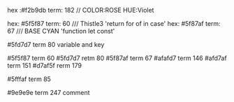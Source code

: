 hex :#f2b9db term: 182 // COLOR:ROSE HUE:Violet

hex: #5f5f87 term: 60 /// Thistle3 'return for of in case'
hex: #5f87af term: 67 /// BASE CYAN 'function let const'

#5fd7d7 term 80 variable and key

#5f5f87 term 60
#5fd7d7 retm 80
#5f87af term 67
#afafd7 term 146
#afd7af term 151
#d7af5f rerm 179

#5fffaf term 85

#9e9e9e term 247 comment
